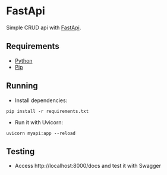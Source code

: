 # FastApi


Simple CRUD api with [FastApi](https://fastapi.tiangolo.com/).

## Requirements

- [Python](https://www.python.org/)
- [Pip](https://pypi.org/project/pip/)

## Running

- Install dependencies:

```
pip install -r requirements.txt
```

- Run it with Uvicorn:

```
uvicorn myapi:app --reload
```

## Testing

- Access http://localhost:8000/docs and test it with Swagger